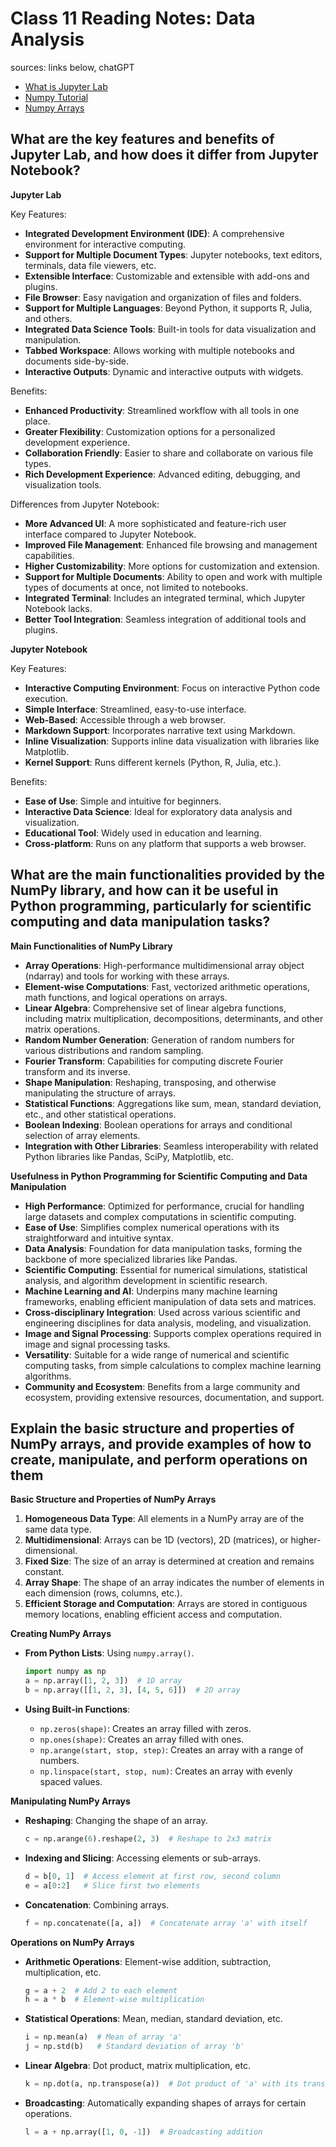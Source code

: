 # Class 11 Reading Notes: Data Analysis

sources: links below, chatGPT
- [What is Jupyter Lab](https://jupyterlab.readthedocs.io/en/stable/getting_started/overview.html)
- [Numpy Tutorial](https://www.dataquest.io/blog/numpy-tutorial-python/)
- [Numpy Arrays](https://www.tutorialspoint.com/numpy/index.htm)

## What are the key features and benefits of Jupyter Lab, and how does it differ from Jupyter Notebook?

**Jupyter Lab**

Key Features:

- **Integrated Development Environment (IDE)**: A comprehensive environment for interactive computing.
- **Support for Multiple Document Types**: Jupyter notebooks, text editors, terminals, data file viewers, etc.
- **Extensible Interface**: Customizable and extensible with add-ons and plugins.
- **File Browser**: Easy navigation and organization of files and folders.
- **Support for Multiple Languages**: Beyond Python, it supports R, Julia, and others.
- **Integrated Data Science Tools**: Built-in tools for data visualization and manipulation.
- **Tabbed Workspace**: Allows working with multiple notebooks and documents side-by-side.
- **Interactive Outputs**: Dynamic and interactive outputs with widgets.

Benefits:

- **Enhanced Productivity**: Streamlined workflow with all tools in one place.
- **Greater Flexibility**: Customization options for a personalized development experience.
- **Collaboration Friendly**: Easier to share and collaborate on various file types.
- **Rich Development Experience**: Advanced editing, debugging, and visualization tools.

Differences from Jupyter Notebook:

- **More Advanced UI**: A more sophisticated and feature-rich user interface compared to Jupyter Notebook.
- **Improved File Management**: Enhanced file browsing and management capabilities.
- **Higher Customizability**: More options for customization and extension.
- **Support for Multiple Documents**: Ability to open and work with multiple types of documents at once, not limited to notebooks.
- **Integrated Terminal**: Includes an integrated terminal, which Jupyter Notebook lacks.
- **Better Tool Integration**: Seamless integration of additional tools and plugins.

**Jupyter Notebook**

Key Features:

- **Interactive Computing Environment**: Focus on interactive Python code execution.
- **Simple Interface**: Streamlined, easy-to-use interface.
- **Web-Based**: Accessible through a web browser.
- **Markdown Support**: Incorporates narrative text using Markdown.
- **Inline Visualization**: Supports inline data visualization with libraries like Matplotlib.
- **Kernel Support**: Runs different kernels (Python, R, Julia, etc.).

Benefits:

- **Ease of Use**: Simple and intuitive for beginners.
- **Interactive Data Science**: Ideal for exploratory data analysis and visualization.
- **Educational Tool**: Widely used in education and learning.
- **Cross-platform**: Runs on any platform that supports a web browser.


## What are the main functionalities provided by the NumPy library, and how can it be useful in Python programming, particularly for scientific computing and data manipulation tasks?

**Main Functionalities of NumPy Library**

- **Array Operations**: High-performance multidimensional array object (ndarray) and tools for working with these arrays.
- **Element-wise Computations**: Fast, vectorized arithmetic operations, math functions, and logical operations on arrays.
- **Linear Algebra**: Comprehensive set of linear algebra functions, including matrix multiplication, decompositions, determinants, and other matrix operations.
- **Random Number Generation**: Generation of random numbers for various distributions and random sampling.
- **Fourier Transform**: Capabilities for computing discrete Fourier transform and its inverse.
- **Shape Manipulation**: Reshaping, transposing, and otherwise manipulating the structure of arrays.
- **Statistical Functions**: Aggregations like sum, mean, standard deviation, etc., and other statistical operations.
- **Boolean Indexing**: Boolean operations for arrays and conditional selection of array elements.
- **Integration with Other Libraries**: Seamless interoperability with related Python libraries like Pandas, SciPy, Matplotlib, etc.

**Usefulness in Python Programming for Scientific Computing and Data Manipulation**

- **High Performance**: Optimized for performance, crucial for handling large datasets and complex computations in scientific computing.
- **Ease of Use**: Simplifies complex numerical operations with its straightforward and intuitive syntax.
- **Data Analysis**: Foundation for data manipulation tasks, forming the backbone of more specialized libraries like Pandas.
- **Scientific Computing**: Essential for numerical simulations, statistical analysis, and algorithm development in scientific research.
- **Machine Learning and AI**: Underpins many machine learning frameworks, enabling efficient manipulation of data sets and matrices.
- **Cross-disciplinary Integration**: Used across various scientific and engineering disciplines for data analysis, modeling, and visualization.
- **Image and Signal Processing**: Supports complex operations required in image and signal processing tasks.
- **Versatility**: Suitable for a wide range of numerical and scientific computing tasks, from simple calculations to complex machine learning algorithms.
- **Community and Ecosystem**: Benefits from a large community and ecosystem, providing extensive resources, documentation, and support.
## Explain the basic structure and properties of NumPy arrays, and provide examples of how to create, manipulate, and perform operations on them

**Basic Structure and Properties of NumPy Arrays**

1. **Homogeneous Data Type**: All elements in a NumPy array are of the same data type.
2. **Multidimensional**: Arrays can be 1D (vectors), 2D (matrices), or higher-dimensional.
3. **Fixed Size**: The size of an array is determined at creation and remains constant.
4. **Array Shape**: The shape of an array indicates the number of elements in each dimension (rows, columns, etc.).
5. **Efficient Storage and Computation**: Arrays are stored in contiguous memory locations, enabling efficient access and computation.

**Creating NumPy Arrays**

- **From Python Lists**: Using `numpy.array()`.
  ```python
  import numpy as np
  a = np.array([1, 2, 3])  # 1D array
  b = np.array([[1, 2, 3], [4, 5, 6]])  # 2D array
  ```

- **Using Built-in Functions**:
  - `np.zeros(shape)`: Creates an array filled with zeros.
  - `np.ones(shape)`: Creates an array filled with ones.
  - `np.arange(start, stop, step)`: Creates an array with a range of numbers.
  - `np.linspace(start, stop, num)`: Creates an array with evenly spaced values.

**Manipulating NumPy Arrays**

- **Reshaping**: Changing the shape of an array.
  ```python
  c = np.arange(6).reshape(2, 3)  # Reshape to 2x3 matrix
  ```

- **Indexing and Slicing**: Accessing elements or sub-arrays.
  ```python
  d = b[0, 1]  # Access element at first row, second column
  e = a[0:2]   # Slice first two elements
  ```

- **Concatenation**: Combining arrays.
  ```python
  f = np.concatenate([a, a])  # Concatenate array 'a' with itself
  ```

**Operations on NumPy Arrays**

- **Arithmetic Operations**: Element-wise addition, subtraction, multiplication, etc.
  ```python
  g = a + 2  # Add 2 to each element
  h = a * b  # Element-wise multiplication
  ```

- **Statistical Operations**: Mean, median, standard deviation, etc.
  ```python
  i = np.mean(a)  # Mean of array 'a'
  j = np.std(b)   # Standard deviation of array 'b'
  ```

- **Linear Algebra**: Dot product, matrix multiplication, etc.
  ```python
  k = np.dot(a, np.transpose(a))  # Dot product of 'a' with its transpose
  ```

- **Broadcasting**: Automatically expanding shapes of arrays for certain operations.
  ```python
  l = a + np.array([1, 0, -1])  # Broadcasting addition
  ```